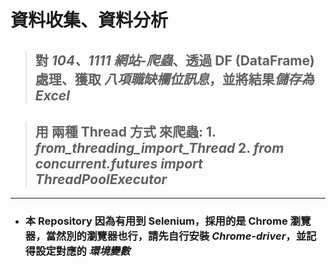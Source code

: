 # 資料收集、資料分析

> ## 對 *104、1111 網站-爬蟲*、透過 DF (DataFrame) 處理、獲取 _八項職缺欄位訊息_，並將結果*儲存為Excel*

> ## 用 兩種 Thread 方式 來爬蟲: 1. *from_threading_import_Thread*  2. *from concurrent.futures import ThreadPoolExecutor*

---------------------------------------------

- ### 本 Repository 因為有用到 Selenium，採用的是 Chrome 瀏覽器，當然別的瀏覽器也行，請先自行安裝 _Chrome-driver_，並記得設定對應的 _環境變數_

